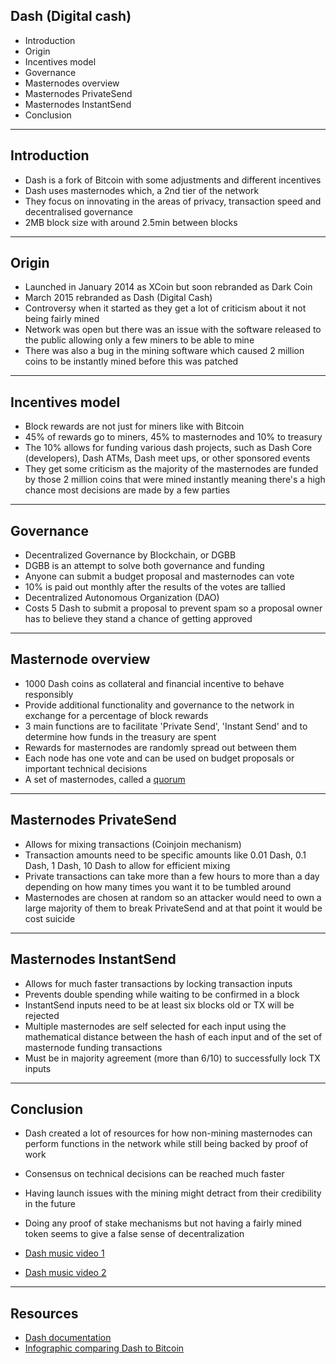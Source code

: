 ## Dash (Digital cash)
 - Introduction	
 - Origin
 - Incentives model
 - Governance
 - Masternodes overview
 - Masternodes PrivateSend
 - Masternodes InstantSend
 - Conclusion 

---

## Introduction
- Dash is a fork of Bitcoin with some adjustments and different incentives
- Dash uses masternodes which, a 2nd tier of the network
- They focus on innovating in the areas of privacy, transaction speed and decentralised governance
- 2MB block size with around 2.5min between blocks

---

## Origin
- Launched in January 2014 as XCoin but soon rebranded as Dark Coin
- March 2015 rebranded as Dash (Digital Cash)
- Controversy when it started as they get a lot of criticism about it not being fairly mined
- Network was open but there was an issue with the software released to the public allowing only a few miners to be able to mine
- There was also a bug in the mining software which caused 2 million coins to be instantly mined before this was patched 

---

## Incentives model
- Block rewards are not just for miners like with Bitcoin 
- 45% of rewards go to miners, 45% to masternodes and 10% to treasury
- The 10% allows for funding various dash projects, such as Dash Core (developers), Dash ATMs, Dash meet ups, or other sponsored events
- They get some criticism as the majority of the masternodes are funded by those 2 million coins that were mined instantly meaning there's a high chance most decisions are made by a few parties

---

## Governance
- Decentralized Governance by Blockchain, or DGBB
- DGBB is an attempt to solve both governance and funding
- Anyone can submit a budget proposal and masternodes can vote
- 10% is paid out monthly after the results of the votes are tallied
- Decentralized Autonomous Organization (DAO) 
- Costs 5 Dash to submit a proposal to prevent spam so a proposal owner has to believe they stand a chance of getting approved

---

## Masternode overview
- 1000 Dash coins as collateral and financial incentive to behave responsibly
- Provide additional functionality and governance to the network in exchange for a percentage of block rewards
- 3 main functions are to facilitate 'Private Send', 'Instant Send' and to determine how funds in the treasury are spent
- Rewards for masternodes are randomly spread out between them
- Each node has one vote and can be used on budget proposals or important technical decisions
- A set of masternodes, called a [quorum](https://en.wikipedia.org/wiki/Quorum)

---

## Masternodes PrivateSend
- Allows for mixing transactions (Coinjoin mechanism)
- Transaction amounts need to be specific amounts like 0.01 Dash, 0.1 Dash, 1 Dash, 10 Dash to allow for efficient mixing
- Private transactions can take more than a few hours to more than a day depending on how many times you want it to be tumbled around
- Masternodes are chosen at random so an attacker would need to own a large majority of them to break PrivateSend and at that point it would be cost suicide

---

## Masternodes InstantSend 
- Allows for much faster transactions by locking transaction inputs
- Prevents double spending while waiting to be confirmed in a block
- InstantSend inputs need to be at least six blocks old or TX will be rejected
- Multiple masternodes are self selected for each input using the mathematical distance between the hash of each input and of the set of masternode funding transactions
- Must be in majority agreement (more than 6/10) to successfully lock TX inputs

---

## Conclusion

- Dash created a lot of resources for how non-mining masternodes can perform functions in the network while still being backed by proof of work
- Consensus on technical decisions can be reached much faster
- Having launch issues with the mining might detract from their credibility in the future
- Doing any proof of stake mechanisms but not having a fairly mined token seems to give a false sense of decentralization

- [Dash music video 1](https://www.youtube.com/watch?v=GY11UJEeDuI)
- [Dash music video 2](https://www.youtube.com/watch?v=eVzggP7k3fo)

---

## Resources

- [Dash documentation](https://docs.dash.org/en/latest/)
- [Infographic comparing Dash to Bitcoin](https://coinsutra.com/wp-content/uploads/2017/07/Dash-Infographic.jpg)